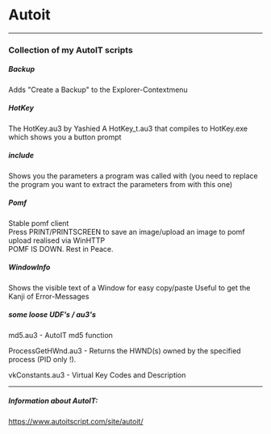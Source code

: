 # Autoit
------------------------
### Collection of my AutoIT scripts

##### Backup
Adds "Create a Backup" to the Explorer-Contextmenu

##### HotKey
The HotKey.au3 by Yashied
A HotKey_t.au3 that compiles to HotKey.exe which shows you a button prompt

##### include
Shows you the parameters a program was called with (you need to replace the program you want to extract the parameters from with this one)

##### Pomf
Stable pomf client  
Press PRINT/PRINTSCREEN to save an image/upload an image to pomf  
upload realised via WinHTTP  
POMF IS DOWN. Rest in Peace.  

##### WindowInfo
Shows the visible text of a Window for easy copy/paste
Useful to get the Kanji of Error-Messages

##### some loose UDF's / au3's
md5.au3 - AutoIT md5 function

ProcessGetHWnd.au3 - Returns the HWND(s) owned by the specified process (PID only !).

vkConstants.au3 - Virtual Key Codes and Description

------------------------
##### Information about AutoIT:
https://www.autoitscript.com/site/autoit/
